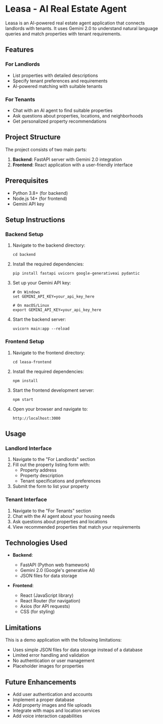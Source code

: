 # Leasa - AI Real Estate Agent

Leasa is an AI-powered real estate agent application that connects landlords with tenants. It uses Gemini 2.0 to understand natural language queries and match properties with tenant requirements.

## Features

### For Landlords
- List properties with detailed descriptions
- Specify tenant preferences and requirements
- AI-powered matching with suitable tenants

### For Tenants
- Chat with an AI agent to find suitable properties
- Ask questions about properties, locations, and neighborhoods
- Get personalized property recommendations

## Project Structure

The project consists of two main parts:

1. **Backend**: FastAPI server with Gemini 2.0 integration
2. **Frontend**: React application with a user-friendly interface

## Prerequisites

- Python 3.8+ (for backend)
- Node.js 14+ (for frontend)
- Gemini API key

## Setup Instructions

### Backend Setup

1. Navigate to the backend directory:
   ```
   cd backend
   ```

2. Install the required dependencies:
   ```
   pip install fastapi uvicorn google-generativeai pydantic
   ```

3. Set up your Gemini API key:
   ```
   # On Windows
   set GEMINI_API_KEY=your_api_key_here
   
   # On macOS/Linux
   export GEMINI_API_KEY=your_api_key_here
   ```

4. Start the backend server:
   ```
   uvicorn main:app --reload
   ```

### Frontend Setup

1. Navigate to the frontend directory:
   ```
   cd leasa-frontend
   ```

2. Install the required dependencies:
   ```
   npm install
   ```

3. Start the frontend development server:
   ```
   npm start
   ```

4. Open your browser and navigate to:
   ```
   http://localhost:3000
   ```

## Usage

### Landlord Interface
1. Navigate to the "For Landlords" section
2. Fill out the property listing form with:
   - Property address
   - Property description
   - Tenant specifications and preferences
3. Submit the form to list your property

### Tenant Interface
1. Navigate to the "For Tenants" section
2. Chat with the AI agent about your housing needs
3. Ask questions about properties and locations
4. View recommended properties that match your requirements

## Technologies Used

- **Backend**:
  - FastAPI (Python web framework)
  - Gemini 2.0 (Google's generative AI)
  - JSON files for data storage

- **Frontend**:
  - React (JavaScript library)
  - React Router (for navigation)
  - Axios (for API requests)
  - CSS (for styling)

## Limitations

This is a demo application with the following limitations:

- Uses simple JSON files for data storage instead of a database
- Limited error handling and validation
- No authentication or user management
- Placeholder images for properties

## Future Enhancements

- Add user authentication and accounts
- Implement a proper database
- Add property images and file uploads
- Integrate with maps and location services
- Add voice interaction capabilities
